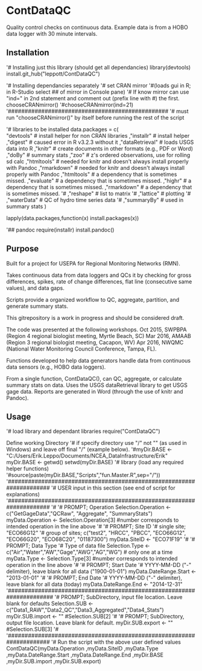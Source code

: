 # ContDataQC
Quality control checks on continuous data.  Example data is from a HOBO data logger with 30 minute intervals.

Installation
-----------------
'# Installing just this library (should get all dependancies)
library(devtools) 
install.git_hub("leppott/ContDataQC")

'# Installing dependancies separately
'# set CRAN mirror 
'#(loads gui in R; in R-Studio select ## of mirror in Console pane)
'# If know mirror can use "ind=" in 2nd statement and comment out (prefix line with #) the first.
chooseCRANmirror()
'#chooseCRANmirror(ind=21)
'################################################
'# must run "chooseCRANmirror()" by itself before running the rest of the script

'# libraries to be installed
data.packages = c(                  
                  "devtools"        # install helper for non CRAN libraries
                  ,"installr"       # install helper
                  ,"digest"         # caused error in R v3.2.3 without it
                  ,"dataRetrieval"  # loads USGS data into R
                  ,"knitr"          # create documents in other formats (e.g., PDF or Word)
                  ,"doBy"           # summary stats
                  ,"zoo"            # z's ordered observations, use for rolling sd calc
                  ,"htmltools"      # needed for knitr and doesn't always install properly with Pandoc
                  ,"rmarkdown"      # needed for knitr and doesn't always install properly with Pandoc
                  ,"htmltools"      # a dependency that is sometimes missed.
                  ,"evaluate"       # a dependency that is sometimes missed.
                  ,"highr"          # a dependency that is sometimes missed.
                  ,"rmarkdown"      # a dependency that is sometimes missed.
'#                 ,"reshape"        # list to matrix
'#                 ,"lattice"        # plotting
'#                 ,"waterData"      # QC of hydro time series data
'#                 ,"summaryBy"      # used in summary stats
                  )
                  
lapply(data.packages,function(x) install.packages(x))

'## pandoc
require(installr)
install.pandoc()


Purpose
--------------
Built for a project for USEPA for Regional Monitoring Networks (RMN).

Takes continuous data from data loggers and QCs it by checking for gross differences, spikes, rate of change differences, flat line (consecutive same values), and data gaps.

Scripts provide a organized workflow to QC, aggregate, partition, and generate summary stats.

This gitrepository is a work in progress and should be considered draft.

The code was presented at the following workshops. Oct 2015, SWPBPA (Region 4 regional biologist meeting, Myrtle Beach, SC) Mar 2016, AMAAB (Region 3 regional biologist meeting, Cacapon, WV) Apr 2016, NWQMC (National Water Monitoring Council Conference, Tampa, FL).

Functions developed to help data generators handle data from continuous data sensors (e.g., HOBO data loggers).

From a single function, ContDataQC(), can QC, aggregate, or calculate summary stats on data.  Uses the USGS dataRetrieval library to get USGS gage data.  Reports are generated in Word (through the use of knitr and Pandoc).

Usage
------------
'# load library and dependant libraries
require("ContDataQC")

 Define working Directory
'# if specify directory use "/" not "\" (as used in Windows) and leave off final "/" (example below).
'#myDir.BASE  <- "C:/Users/Erik.Leppo/Documents/NCEA_DataInfrastructure/Erik"
myDir.BASE <- getwd()
setwd(myDir.BASE)
'# library (load any required helper functions)
'#source(paste(myDir.BASE,"Scripts","fun.Master.R",sep="/"))
'#####################################################################
'# USER input in this section (see end of script for explanations)
'#####################################################################
'#
'# PROMPT; Operation
Selection.Operation <- c("GetGageData","QCRaw", "Aggregate", "SummaryStats")
myData.Operation    <- Selection.Operation[3]  #number corresponds to intended operation in the line above
'#
'# PROMPT; Site ID
'# single site;         "ECO66G12"
'# group of sites;      c("test2", "HRCC", "PBCC", "ECO66G12", "ECO66G20", "ECO68C20", "01187300")
myData.SiteID       <- "ECO71F19"
'#
'# PROMPT; Data Type
'# Type of data file
Selection.Type      <- c("Air","Water","AW","Gage","AWG","AG","WG") # only one at a time
myData.Type         <- Selection.Type[3] #number corresponds to intended operation in the line above
'#
'# PROMPT; Start Date
'# YYYY-MM-DD ("-" delimiter), leave blank for all data ("1900-01-01")
myData.DateRange.Start  <- "2013-01-01"
'#
'# PROMPT; End Date
'# YYYY-MM-DD ("-" delimiter), leave blank for all data (today)
myData.DateRange.End    <- "2014-12-31"
'######################################################################
'# PROMPT; SubDirectory, input file location.  Leave blank for defaults
Selection.SUB <- c("Data1_RAW","Data2_QC","Data3_Aggregated","Data4_Stats")
myDir.SUB.import <- "" #Selection.SUB[2]
'#
'# PROMPT; SubDirectory, output file location.  Leave blank for default.
myDir.SUB.export <- "" #Selection.SUB[3]
'#
'#####################################################################
'# Run the script with the above user defined values
ContDataQC(myData.Operation
           ,myData.SiteID
           ,myData.Type
           ,myData.DateRange.Start
           ,myData.DateRange.End
           ,myDir.BASE
           ,myDir.SUB.import
           ,myDir.SUB.export)


